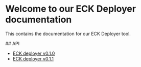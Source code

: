 # Welcome to our ECK Deployer documentation

This contains the documentation for our ECK Deployer tool.

## API

- [ECK deployer v0.1.0](./versions/v0.1.0/reference.md)
- [ECK deployer v0.1.1](./versions/v0.1.1/reference.md)
